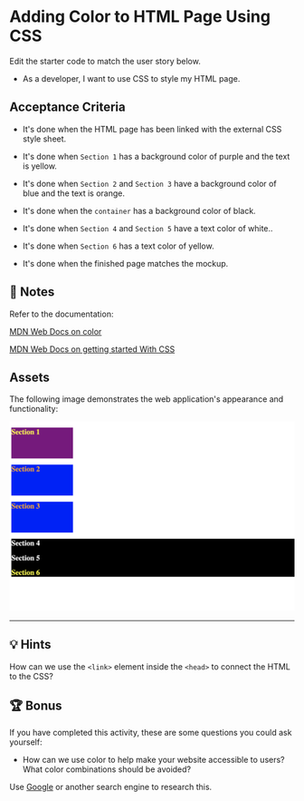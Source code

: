# Adding Color to HTML Page Using CSS

Edit the starter code to match the user story below.

* As a developer, I want to use CSS to style my HTML page. 

## Acceptance Criteria

* It's done when the HTML page has been linked with the external CSS style sheet. 

* It's done when `Section 1` has a background color of purple and the text is yellow.

* It's done when `Section 2` and `Section 3` have a background color of blue and the text is orange.

* It's done when the `container` has a background color of black.

* It's done when `Section 4` and `Section 5` have a text color of white..

* It's done when `Section 6` has a text color of yellow.

* It's done when the finished page matches the mockup. 

## 📝 Notes

Refer to the documentation: 

[MDN Web Docs on color](https://developer.mozilla.org/en-US/docs/Web/CSS/color)

[MDN Web Docs on getting started With CSS](https://developer.mozilla.org/en-US/docs/Learn/CSS/First_steps/Getting_started)

## Assets

The following image demonstrates the web application's appearance and functionality:

![A webpage features colored blocks that represent six sections, each displaying different background and text colors.](./assets/image-1.png)

---

## 💡 Hints

How can we use the `<link>` element inside the `<head>` to connect the HTML to the CSS?

## 🏆 Bonus

If you have completed this activity, these are some questions you could ask yourself:

* How can we use color to help make your website accessible to users? What color combinations should be avoided? 

Use [Google](https://www.google.com) or another search engine to research this.
